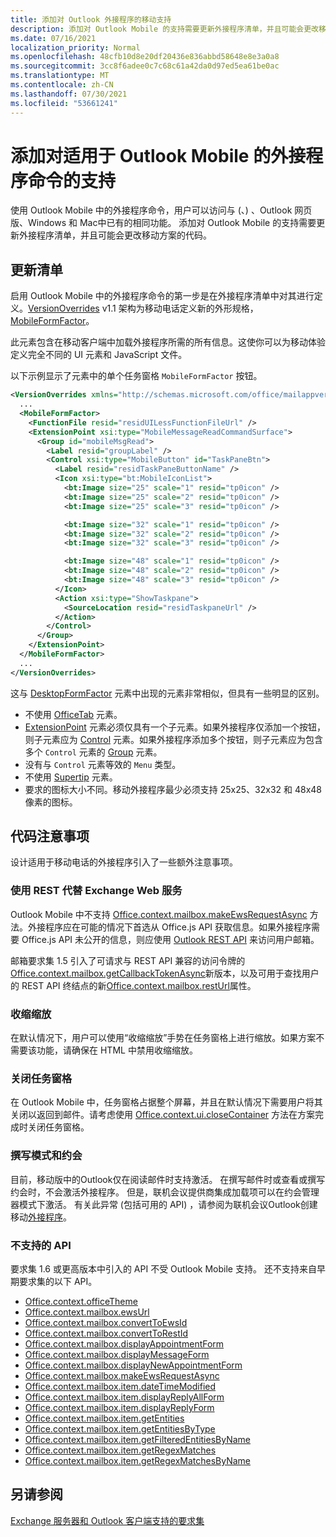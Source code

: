 ```yaml
---
title: 添加对 Outlook 外接程序的移动支持
description: 添加对 Outlook Mobile 的支持需要更新外接程序清单，并且可能会更改移动方案的代码。
ms.date: 07/16/2021
localization_priority: Normal
ms.openlocfilehash: 48cfb10d8e20df20436e836abbd58648e8e3a0a8
ms.sourcegitcommit: 3cc8f6adee0c7c68c61a42da0d97ed5ea61be0ac
ms.translationtype: MT
ms.contentlocale: zh-CN
ms.lasthandoff: 07/30/2021
ms.locfileid: "53661241"
---
```

# <a name="add-support-for-add-in-commands-for-outlook-mobile"></a>添加对适用于 Outlook Mobile 的外接程序命令的支持

使用 Outlook Mobile 中的外接程序命令，用户可以访问与 (、) 、Outlook 网页版、Windows 和 Mac[](#code-considerations)中已有的相同功能。 添加对 Outlook Mobile 的支持需要更新外接程序清单，并且可能会更改移动方案的代码。

## <a name="updating-the-manifest"></a>更新清单

启用 Outlook Mobile 中的外接程序命令的第一步是在外接程序清单中对其进行定义。[VersionOverrides](../reference/manifest/versionoverrides.md) v1.1 架构为移动电话定义新的外形规格，[MobileFormFactor](../reference/manifest/mobileformfactor.md)。

此元素包含在移动客户端中加载外接程序所需的所有信息。这使你可以为移动体验定义完全不同的 UI 元素和 JavaScript 文件。

以下示例显示了元素中的单个任务窗格 `MobileFormFactor` 按钮。

```xml
<VersionOverrides xmlns="http://schemas.microsoft.com/office/mailappversionoverrides/1.1" xsi:type="VersionOverridesV1_1">
  ...
  <MobileFormFactor>
    <FunctionFile resid="residUILessFunctionFileUrl" />
    <ExtensionPoint xsi:type="MobileMessageReadCommandSurface">
      <Group id="mobileMsgRead">
        <Label resid="groupLabel" />
        <Control xsi:type="MobileButton" id="TaskPaneBtn">
          <Label resid="residTaskPaneButtonName" />
          <Icon xsi:type="bt:MobileIconList">
            <bt:Image size="25" scale="1" resid="tp0icon" />
            <bt:Image size="25" scale="2" resid="tp0icon" />
            <bt:Image size="25" scale="3" resid="tp0icon" />

            <bt:Image size="32" scale="1" resid="tp0icon" />
            <bt:Image size="32" scale="2" resid="tp0icon" />
            <bt:Image size="32" scale="3" resid="tp0icon" />

            <bt:Image size="48" scale="1" resid="tp0icon" />
            <bt:Image size="48" scale="2" resid="tp0icon" />
            <bt:Image size="48" scale="3" resid="tp0icon" />
          </Icon>
          <Action xsi:type="ShowTaskpane">
            <SourceLocation resid="residTaskpaneUrl" />
          </Action>
        </Control>
      </Group>
    </ExtensionPoint>
  </MobileFormFactor>
  ...
</VersionOverrides>
```

这与 [DesktopFormFactor](../reference/manifest/desktopformfactor.md) 元素中出现的元素非常相似，但具有一些明显的区别。

- 不使用 [OfficeTab](../reference/manifest/officetab.md) 元素。
- [ExtensionPoint](../reference/manifest/extensionpoint.md) 元素必须仅具有一个子元素。如果外接程序仅添加一个按钮，则子元素应为 [Control](../reference/manifest/control.md) 元素。如果外接程序添加多个按钮，则子元素应为包含多个 `Control` 元素的 [Group](../reference/manifest/group.md) 元素。
- 没有与 `Control` 元素等效的 `Menu` 类型。
- 不使用 [Supertip](../reference/manifest/supertip.md) 元素。
- 要求的图标大小不同。移动外接程序最少必须支持 25x25、32x32 和 48x48 像素的图标。

## <a name="code-considerations"></a>代码注意事项

设计适用于移动电话的外接程序引入了一些额外注意事项。

### <a name="use-rest-instead-of-exchange-web-services"></a>使用 REST 代替 Exchange Web 服务

Outlook Mobile 中不支持 [Office.context.mailbox.makeEwsRequestAsync](../reference/objectmodel/preview-requirement-set/office.context.mailbox.md#methods) 方法。外接程序应在可能的情况下首选从 Office.js API 获取信息。如果外接程序需要 Office.js API 未公开的信息，则应使用 [Outlook REST API](/outlook/rest/) 来访问用户邮箱。

邮箱要求集 1.5 引入了可请求与 REST API 兼容的访问令牌的[Office.context.mailbox.getCallbackTokenAsync](../reference/objectmodel/preview-requirement-set/office.context.mailbox.md#methods)新版本，以及可用于查找用户的 REST API 终结点的新[Office.context.mailbox.restUrl](../reference/objectmodel/preview-requirement-set/office.context.mailbox.md#properties)属性。

### <a name="pinch-zoom"></a>收缩缩放

在默认情况下，用户可以使用“收缩缩放”手势在任务窗格上进行缩放。如果方案不需要该功能，请确保在 HTML 中禁用收缩缩放。

### <a name="close-task-panes"></a>关闭任务窗格

在 Outlook Mobile 中，任务窗格占据整个屏幕，并且在默认情况下需要用户将其关闭以返回到邮件。请考虑使用 [Office.context.ui.closeContainer](/javascript/api/office/office.ui#closecontainer--) 方法在方案完成时关闭任务窗格。

### <a name="compose-mode-and-appointments"></a>撰写模式和约会

目前，移动版中的Outlook仅在阅读邮件时支持激活。 在撰写邮件时或查看或撰写约会时，不会激活外接程序。 但是，联机会议提供商集成加载项可以在约会管理器模式下激活。 有关此异常 (包括可用的 API) ，请参阅为联机会议Outlook创建移动[外接程序](online-meeting.md#available-apis)。

### <a name="unsupported-apis"></a>不支持的 API

要求集 1.6 或更高版本中引入的 API 不受 Outlook Mobile 支持。 还不支持来自早期要求集的以下 API。

- [Office.context.officeTheme](../reference/objectmodel/preview-requirement-set/office.context.md#officetheme-officetheme)
- [Office.context.mailbox.ewsUrl](../reference/objectmodel/preview-requirement-set/office.context.mailbox.md#properties)
- [Office.context.mailbox.convertToEwsId](../reference/objectmodel/preview-requirement-set/office.context.mailbox.md#methods)
- [Office.context.mailbox.convertToRestId](../reference/objectmodel/preview-requirement-set/office.context.mailbox.md#methods)
- [Office.context.mailbox.displayAppointmentForm](../reference/objectmodel/preview-requirement-set/office.context.mailbox.md#methods)
- [Office.context.mailbox.displayMessageForm](../reference/objectmodel/preview-requirement-set/office.context.mailbox.md#methods)
- [Office.context.mailbox.displayNewAppointmentForm](../reference/objectmodel/preview-requirement-set/office.context.mailbox.md#methods)
- [Office.context.mailbox.makeEwsRequestAsync](../reference/objectmodel/preview-requirement-set/office.context.mailbox.md#methods)
- [Office.context.mailbox.item.dateTimeModified](../reference/objectmodel/preview-requirement-set/office.context.mailbox.item.md#properties)
- [Office.context.mailbox.item.displayReplyAllForm](../reference/objectmodel/preview-requirement-set/office.context.mailbox.item.md#methods)
- [Office.context.mailbox.item.displayReplyForm](../reference/objectmodel/preview-requirement-set/office.context.mailbox.item.md#methods)
- [Office.context.mailbox.item.getEntities](../reference/objectmodel/preview-requirement-set/office.context.mailbox.item.md#methods)
- [Office.context.mailbox.item.getEntitiesByType](../reference/objectmodel/preview-requirement-set/office.context.mailbox.item.md#methods)
- [Office.context.mailbox.item.getFilteredEntitiesByName](../reference/objectmodel/preview-requirement-set/office.context.mailbox.item.md#methods)
- [Office.context.mailbox.item.getRegexMatches](../reference/objectmodel/preview-requirement-set/office.context.mailbox.item.md#methods)
- [Office.context.mailbox.item.getRegexMatchesByName](../reference/objectmodel/preview-requirement-set/office.context.mailbox.item.md#methods)

## <a name="see-also"></a>另请参阅

[Exchange 服务器和 Outlook 客户端支持的要求集](../reference/requirement-sets/outlook-api-requirement-sets.md#requirement-sets-supported-by-exchange-servers-and-outlook-clients)
